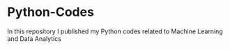 # Python-Codes
In this repository I published my Python codes related to Machine Learning and Data Analytics
